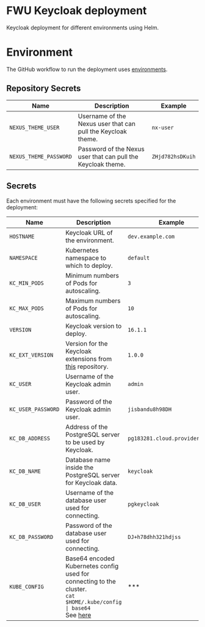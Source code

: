 # FWU Keycloak deployment

Keycloak deployment for different environments using Helm.

# Environment

The GitHub workflow to run the deployment uses [environments](https://docs.github.com/en/actions/deployment/targeting-different-environments/using-environments-for-deployment).

## Repository Secrets

| Name                   | Description                                                  | Example          |
| ---------------------- | ------------------------------------------------------------ | ---------------- |
| `NEXUS_THEME_USER`     | Username of the Nexus user that can pull the Keycloak theme. | `nx-user`        |
| `NEXUS_THEME_PASSWORD` | Password of the Nexus user that can pull the Keycloak theme. | `ZHjd782hsDKuih` |

## Secrets

Each environment must have the following secrets specified for the deployment:

| Name        | Description                              | Example           |
| ----------- | ---------------------------------------- | ----------------- |
| `HOSTNAME`  | Keycloak URL of the environment.         | `dev.example.com` |
| `NAMESPACE` | Kubernetes namespace to which to deploy. | `default`         |
| `KC_MIN_PODS` | Minimum numbers of Pods for autoscaling. | `3` |
| `KC_MAX_PODS` | Maximum numbers of Pods for autoscaling. | `10` |
| `VERSION` | Keycloak version to deploy. | `16.1.1` |
| `KC_EXT_VERSION` | Version for the Keycloak extensions from [this](https://github.com/FWU-DE/fwu-kc-extensions) repository. | `1.0.0` |
| `KC_USER` | Username of the Keycloak admin user. | `admin` |
| `KC_USER_PASSWORD` | Password of the Keycloak admin user. | `jisbandu8h98DH` |
| `KC_DB_ADDRESS` | Address of the PostgreSQL server to be used by Keycloak. | `pg183281.cloud.provider:5432` |
| `KC_DB_NAME` | Database name inside the PostgreSQL server for Keycloak data. | `keycloak` |
| `KC_DB_USER` | Username of the database user used for connecting. | `pgkeycloak` |
| `KC_DB_PASSWORD` | Password of the database user used for connecting. | `DJ+h78dhh321hdjss` |
| `KUBE_CONFIG` | Base64 encoded Kubernetes config used for connecting to the cluster.<br />`cat $HOME/.kube/config \| base64`<br /> See [here](https://github.com/wahyd4/kubectl-helm-action#how-to-use) | *** |
